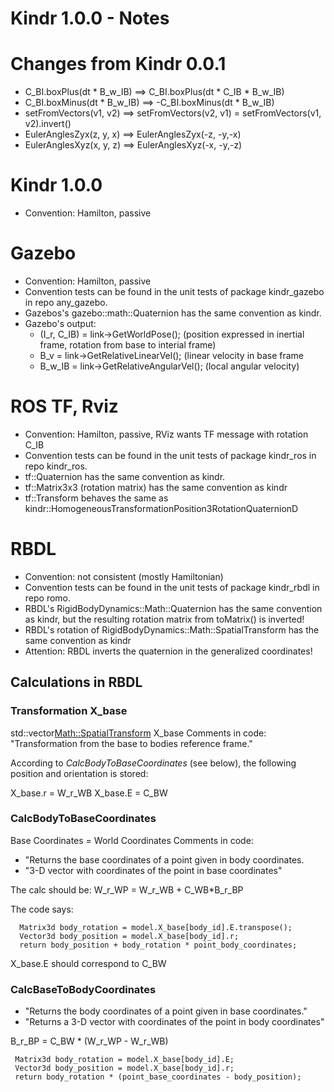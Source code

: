 # Kindr 1.0.0 - Notes

# Changes from Kindr 0.0.1

* C_BI.boxPlus(dt * B_w_IB) ==> C_BI.boxPlus(dt * C_IB * B_w_IB)
* C_BI.boxMinus(dt *  B_w_IB) ==>  -C_BI.boxMinus(dt * B_w_IB)
* setFromVectors(v1, v2) ==> setFromVectors(v2, v1) = setFromVectors(v1, v2).invert()
* EulerAnglesZyx(z, y, x) ==> EulerAnglesZyx(-z, -y,-x)
* EulerAnglesXyz(x, y, z) ==> EulerAnglesXyz(-x, -y,-z)

# Kindr 1.0.0
* Convention: Hamilton, passive

# Gazebo

* Convention: Hamilton, passive
* Convention tests can be found in the unit tests of package kindr_gazebo in repo any_gazebo.
* Gazebos's gazebo::math::Quaternion has the same convention as kindr.
* Gazebo's output:
    - (I_r, C_IB) = link->GetWorldPose(); 	(position expressed in inertial frame, rotation from base to interial frame)
    - B_v = link->GetRelativeLinearVel(); 	(linear velocity in base frame
    - B_w_IB = link->GetRelativeAngularVel(); 	(local angular velocity) 

# ROS TF, Rviz

* Convention: Hamilton, passive, RViz wants TF message with rotation C_IB
* Convention tests can be found in the unit tests of package kindr_ros in repo kindr_ros.
* tf::Quaternion has the same convention as kindr.
* tf::Matrix3x3 (rotation matrix) has the same convention as kindr
* tf::Transform behaves the same as kindr::HomogeneousTransformationPosition3RotationQuaternionD
    
    
# RBDL

* Convention: not consistent (mostly Hamiltonian)
* Convention tests can be found in the unit tests of package kindr_rbdl in repo romo.
* RBDL's RigidBodyDynamics::Math::Quaternion has the same convention as kindr, but the resulting rotation matrix from toMatrix() is inverted!
* RBDL's rotation of RigidBodyDynamics::Math::SpatialTransform has the same convention as kindr
* Attention: RBDL inverts the quaternion in the generalized coordinates!

## Calculations in RBDL

### Transformation X_base
std::vector<Math::SpatialTransform> X_base
Comments in code: "Transformation from the base to bodies reference frame."

According to *CalcBodyToBaseCoordinates* (see below), the following position and orientation is stored:

X_base.r = W_r_WB
X_base.E = C_BW


### CalcBodyToBaseCoordinates
Base Coordinates = World Coordinates
Comments in code: 
* "Returns the base coordinates of a point given in body coordinates.
* "3-D vector with coordinates of the point in base coordinates"

The calc should be: W_r_WP = W_r_WB + C_WB*B_r_BP

The code says:

```
  Matrix3d body_rotation = model.X_base[body_id].E.transpose();
  Vector3d body_position = model.X_base[body_id].r; 
  return body_position + body_rotation * point_body_coordinates;
```

X_base.E should correspond to C_BW


### CalcBaseToBodyCoordinates 

* "Returns the body coordinates of a point given in base coordinates."
* "Returns a 3-D vector with coordinates of the point in body coordinates"

B_r_BP = C_BW * (W_r_WP - W_r_WB)

```
 Matrix3d body_rotation = model.X_base[body_id].E;
 Vector3d body_position = model.X_base[body_id].r;
 return body_rotation * (point_base_coordinates - body_position);
```





  

